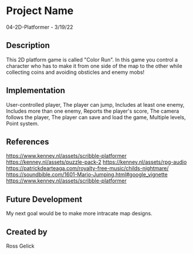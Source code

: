 # Project Name

04-2D-Platformer - 3/19/22

## Description
This 2D platform game is called "Color Run". In this game you control a character who has to make it from one side of the map to the other while collecting coins and avoiding obsticles and enemy mobs!

## Implementation
User-controlled player,
The player can jump,
Includes at least one enemy,
Includes more than one enemy,
Reports the player's score,
The camera follows the player,
The player can save and load the game,
Multiple levels,
Point system.

## References
https://www.kenney.nl/assets/scribble-platformer
https://kenney.nl/assets/puzzle-pack-2
https://kenney.nl/assets/rpg-audio
https://patrickdearteaga.com/royalty-free-music/childs-nightmare/
https://soundbible.com/1601-Mario-Jumping.html#google_vignette
https://www.kenney.nl/assets/scribble-platformer

## Future Development
My next goal would be to make more intracate map designs. 

## Created by
Ross Gelick
